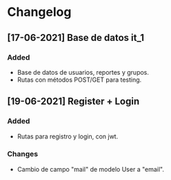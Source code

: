 # Changelog

## [17-06-2021] Base de datos it_1 
### Added
- Base de datos de usuarios, reportes y grupos.
- Rutas con métodos POST/GET para testing.

## [19-06-2021] Register + Login
### Added
- Rutas para registro y login, con jwt.
### Changes
- Cambio de campo "mail" de modelo User a "email".
